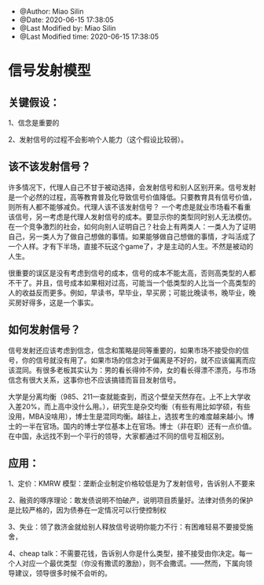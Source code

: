 
 * @Author: Miao Silin 
 * @Date: 2020-06-15 17:38:05 
 * @Last Modified by:   Miao Silin 
 * @Last Modified time: 2020-06-15 17:38:05 

# 信号发射模型

## 关键假设：  

1、信念是重要的   

2、发射信号的过程不会影响个人能力（这个假设比较弱）。

## 该不该发射信号？

许多情况下，代理人自己不甘于被动选择，会发射信号和别人区别开来。信号发射是一个必然的过程，高等教育普及化导致信号价值降低。只要教育具有信号价值，则所有人都不能够减负。代理人该不该发射信号？ 一个考虑是就业市场看不看重该信号，另一考虑是代理人发射信号的成本。要显示你的类型同时别人无法模仿。在一个竞争激烈的社会，如何向别人证明自己？社会上有两类人：一类人为了证明自己，另一类人为了做自己想做的事情。如果能够做自己想做的事情，才叫活成了一个人样。才有下半场，直接不玩这个game了，才是主动的人生。不然是被动的人生。

很重要的误区是没有考虑到信号的成本，信号的成本不能太高，否则高类型的人都不干了。并且，信号成本如果相对过高，可能当一个低类型的人比当一个高类型的人的收益反而更多。例如，早读书，早毕业，早买房；可能比晚读书，晚毕业，晚买房好得多，这是一个事实。

## 如何发射信号？

信号发射还应该考虑到信念，信念和策略是同等重要的，如果市场不接受你的信号，你的信号就没有用了。如果市场的信念对于偏离是不好的，就不应该偏离而应该混同。有很多老板其实认为：男的看长得帅不帅，女的看长得漂不漂亮，与市场信念有很大关系，这事你也不应该搞错而盲目发射信号。

大学是分离均衡（985、211一查就能查到，而这个壁垒天然存在。上不上大学收入差20%，而上高中没什么用。），研究生是杂交均衡（有些有用比如学硕，有些没用，MBA没啥用），博士生是混同均衡。越往上，选拔考生的难度越来越小。博士的一半在官场。国内的博士学位基本上在官场。博士（非在职）还有一点价值。在中国，永远找不到一个平行的领导，大家都通过不同的信号互相区别。

## 应用：

1、定价：KMRW 模型：垄断企业制定价格较低是为了发射信号，告诉别人不要来

2、融资的啄序理论：敢发债说明不怕破产，说明项目质量好。法律对债务的保护是比较严格的，因为债券在一定情况可以行使控制权

3、失业：领了救济金就给别人释放信号说明你能力不行：有困难轻易不要接受施舍，

4、cheap talk：不需要花钱，告诉别人你是什么类型，接不接受由你决定。每一个人对应一个最优类型（你没有撒谎的激励），则不会撒谎。——然而，下属向领导建议，领导很多时候不会听的。
